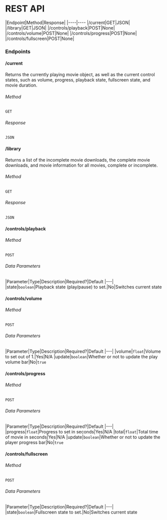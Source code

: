 # REST API

|Endpoint|Method|Response|
|----|----
|/current|GET|JSON|
|/library|GET|JSON|
|/controls/playback|POST|None|
|/controls/volume|POST|None|
|/controls/progress|POST|None|
|/controls/fullscreen|POST|None|

### Endpoints

#### /current
Returns the currently playing movie object, as well as the current control states, such as volume, progress, playback state, fullscreen state, and movie duration.

###### Method

`GET`

###### Response

`JSON`

#### /library
Returns a list of the incomplete movie downloads, the complete movie downloads, and movie information for all movies, complete or incomplete.

###### Method

`GET`

###### Response

`JSON`

#### /controls/playback

###### Method

`POST`

###### Data Parameters

|Parameter|Type|Description|Required?|Default
|---|
|state|`boolean`|Playback state (play/pause) to set.|No|Switches current state

#### /controls/volume

###### Method

`POST`

###### Data Parameters

|Parameter|Type|Description|Required?|Default
|---|
|volume|`float`|Volume to set out of 1.|Yes|N/A
|update|`boolean`|Whether or not to update the play volume bar|No|`true`

#### /controls/progress

###### Method

`POST`

###### Data Parameters

|Parameter|Type|Description|Required?|Default
|---|
|progress|`float`|Progress to set in seconds|Yes|N/A
|total|`float`|Total time of movie in seconds|Yes|N/A
|update|`boolean`|Whether or not to update the player progress bar|No|`true`

#### /controls/fullscreen

###### Method

`POST`

###### Data Parameters

|Parameter|Type|Description|Required?|Default
|---|
|state|`boolean`|Fullscreen state to set.|No|Switches current state
